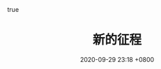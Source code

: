 ---
layout: post
title: 新的征程
date: 2020-09-29 23:18 +0800
#last_modified_at: 2020-10-01 01:08:25 +0800
#tags: [jekyll theme, jekyll, tutorial]
categories: [杂谈]
toc:  true
math: true
---